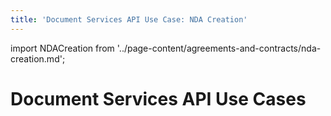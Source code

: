 ```yaml
---
title: 'Document Services API Use Case: NDA Creation'
---
```


import NDACreation from '../page-content/agreements-and-contracts/nda-creation.md';

<Hero slots="heading" variant="fullwidth" theme="dark"  customLayout className="herobgImage"/>

# Document Services API Use Cases

<MenuWrapperComponent  slots="content"  repeat="1" theme="lightest"/>

<NDACreation />